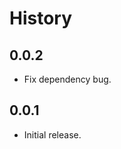 History
=======

## 0.0.2

* Fix dependency bug.

## 0.0.1

* Initial release.

[@ryan-roemer]: https://github.com/ryan-roemer
